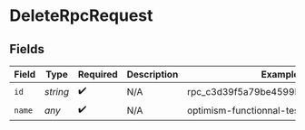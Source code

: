 # DeleteRpcRequest


## Fields

| Field                                | Type                                 | Required                             | Description                          | Example                              |
| ------------------------------------ | ------------------------------------ | ------------------------------------ | ------------------------------------ | ------------------------------------ |
| `id`                                 | *string*                             | :heavy_check_mark:                   | N/A                                  | rpc_c3d39f5a79be4599b0cdff667ffd1df3 |
| `name`                               | *any*                                | :heavy_check_mark:                   | N/A                                  | optimism-functionnal-tests           |